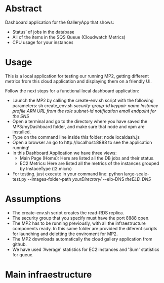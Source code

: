# Abstract

Dashboard application for the GalleryApp that shows:
* Status’ of jobs in the database
* All of the items in the SQS Queue (Cloudwatch Metrics)
* CPU usage for your instances

# Usage

This is a local application for testing our running MP2, getting different metrics from this cloud application and displaying them on a friendly UI. 

Follow the next steps for a functional local dashboard application:
-  Launch the MP2 by calling the create-env.sh script with the following parameters:
		sh create_env.sh *security-group-id* *keypair-name* *Instance profile ARN URL from the role* *subnet-id* *notification email* *endpoint for the SNS*
-  Open a terminal and go to the directory where you have saved the MP3/myDashboard folder, and make sure that node and npm are installed.
-  Type on the command line inside this folder: node localdash.js
-  Open a browser an go to  http://localhost:8888 to see the application running!
-  In this Dashboard Application we have three views:
	-  Main Page (Home): Here are listed all the DB jobs and their status.
	-  EC2 Metrics: Here are listed all the metrics of the instances grouped by InstaceType (t2.micro)
-  For testing, just execute in your command line: python large-scale-test.py --images-folder-path *yourDirectory/* --elb-DNS *theELB_DNS*

# Assumptions
-  The create-env.sh script creates the read-RDS replica.
-  The security group that you specify must have the port 8888 open.
-  The MP2 has to be running previously, with all the infraestructure components ready. In this same folder are provided the diferent scripts for launching and deletting the enviroment for MP2.
-  The MP2 downloads automatically the cloud gallery application from github.
-  We have used 'Average' statistics for EC2 instances and 'Sum' statistics for queue.

# Main infraestructure

